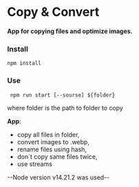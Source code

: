 # Copy & Convert

**App for copying files and optimize  images.**

### Install ### 

```
npm install
```

### Use ### 
```
 npm run start [--sourse] ${folder}
 ```
 where folder is the path to folder to copy

**App**:
- copy all files in folder,
- convert images to .webp,
- rename files using hash,
- don`t copy same files twice,
- use streams


--Node version v14.21.2 was used--
